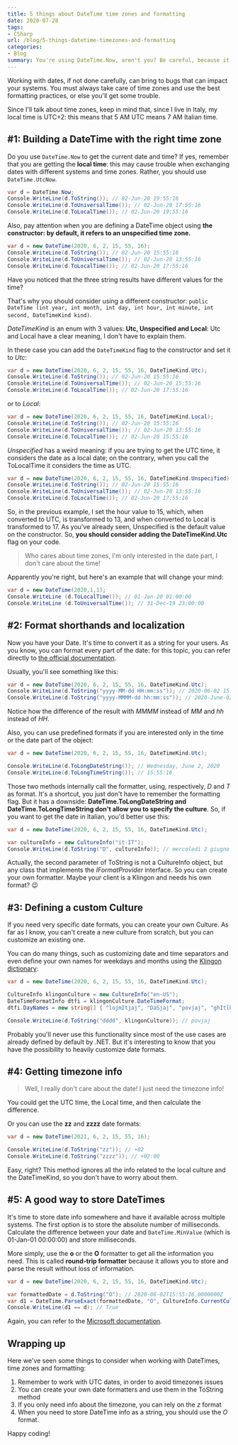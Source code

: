 ```yaml
---
title: 5 things about DateTime time zones and formatting
date: 2020-07-28
tags:
- CSharp
url: /blog/5-things-datetime-timezones-and-formatting
categories:
- Blog
summary: You're using DateTime.Now, aren't you? Be careful, because it may bring some troubles to your application. Here I'll explain why and I'll talk about time zones and formatting in C# DateTime.
---
```


Working with dates, if not done carefully, can bring to bugs that can impact your systems. You must always take care of time zones and use the best formatting practices, or else you'll get some trouble.

Since I'll talk about time zones, keep in mind that, since I live in Italy, my local time is UTC+2: this means that 5 AM UTC means 7 AM Italian time.

## #1: Building a DateTime with the right time zone

Do you use `DateTime.Now` to get the current date and time? If yes, remember that you are getting the **local time**: this may cause trouble when exchanging dates with different systems and time zones. Rather, you should use `DateTime.UtcNow`.

```cs
var d = DateTime.Now;
Console.WriteLine(d.ToString()); // 02-Jun-20 19:55:16
Console.WriteLine(d.ToUniversalTime()); // 02-Jun-20 17:55:16
Console.WriteLine(d.ToLocalTime()); // 02-Jun-20 19:55:16
```

Also, pay attention when you are defining a DateTime object using **the constructor: by default, it refers to an unspecified time zone.**

```cs
var d = new DateTime(2020, 6, 2, 15, 55, 16);
Console.WriteLine(d.ToString()); // 02-Jun-20 15:55:16
Console.WriteLine(d.ToUniversalTime()); // 02-Jun-20 13:55:16
Console.WriteLine(d.ToLocalTime()); // 02-Jun-20 17:55:16
```

Have you noticed that the three string results have different values for the time?

That's why you should consider using a different constructor: `public DateTime (int year, int month, int day, int hour, int minute, int second, DateTimeKind kind)`.

_DateTimeKind_ is an enum with 3 values: **Utc, Unspecified and Local**: Utc and Local have a clear meaning, I don't have to explain them.

In these case you can add the `DateTimeKind` flag to the constructor and set it to _Utc_:

```cs
var d = new DateTime(2020, 6, 2, 15, 55, 16, DateTimeKind.Utc);
Console.WriteLine(d.ToString()); // 02-Jun-20 15:55:16
Console.WriteLine(d.ToUniversalTime()); // 02-Jun-20 15:55:16
Console.WriteLine(d.ToLocalTime()); // 02-Jun-20 17:55:16
```

or to _Local_:

```cs
var d = new DateTime(2020, 6, 2, 15, 55, 16, DateTimeKind.Local);
Console.WriteLine(d.ToString()); // 02-Jun-20 15:55:16
Console.WriteLine(d.ToUniversalTime()); // 02-Jun-20 13:55:16
Console.WriteLine(d.ToLocalTime()); // 02-Jun-20 15:55:16
```

_Unspecified_ has a weird meaning: if you are trying to get the UTC time, it considers the date as a local date; on the contrary, when you call the ToLocalTime it considers the time as UTC.

```cs
var d = new DateTime(2020, 6, 2, 15, 55, 16, DateTimeKind.Unspecified);
Console.WriteLine(d.ToString()); // 02-Jun-20 15:55:16
Console.WriteLine(d.ToUniversalTime()); // 02-Jun-20 13:55:16
Console.WriteLine(d.ToLocalTime()); // 02-Jun-20 17:55:16
```

So, in the previous example, I set the hour value to 15, which, when converted to UTC, is transformed to 13, and when converted to Local is transformed to 17. As you've already seen, Unspecified is the default value on the constructor. So, **you should consider adding the DateTimeKind.Utc** flag on your code.

> Who cares about time zones, I'm only interested in the date part, I don't care about the time!

Apparently you're right, but here's an example that will change your mind:

```cs
var d = new DateTime(2020,1,1);
Console.WriteLine (d.ToLocalTime()); // 01-Jan-20 01:00:00
Console.WriteLine (d.ToUniversalTime()); // 31-Dec-19 23:00:00
```

## #2: Format shorthands and localization

Now you have your Date. It's time to convert it as a string for your users. As you know, you can format every part of the date: for this topic, you can refer directly to [the official documentation](https://docs.microsoft.com/en-us/dotnet/standard/base-types/custom-date-and-time-format-strings "Date and time formats documentation").

Usually, you'll see something like this:

```cs
var d = new DateTime(2020, 6, 2, 15, 55, 16, DateTimeKind.Utc);
Console.WriteLine(d.ToString("yyyy-MM-dd HH:mm:ss")); // 2020-06-02 15:55:16
Console.WriteLine(d.ToString("yyyy-MMMM-dd hh:mm:ss")); // 2020-June-02 03:55:16
```

Notice how the difference of the result with _MMMM_ instead of _MM_ and _hh_ instead of _HH_.

Also, you can use predefined formats if you are interested only in the time or the date part of the object:

```cs
var d = new DateTime(2020, 6, 2, 15, 55, 16, DateTimeKind.Utc);

Console.WriteLine(d.ToLongDateString()); // Wednesday, June 2, 2020
Console.WriteLine(d.ToLongTimeString()); // 15:55:16
```

Those two methods internally call the formatter, using, respectively, _D_ and _T_ as format. It's a shortcut, you just don't have to remember the formatting flag. But it has a downside: **DateTime.ToLongDateString and DateTime.ToLongTimeString don't allow you to specify the culture**. So, if you want to get the date in Italian, you'd better use this:

```cs
var d = new DateTime(2020, 6, 2, 15, 55, 16, DateTimeKind.Utc);

var cultureInfo = new CultureInfo("it-IT");
Console.WriteLine(d.ToString("D", cultureInfo)); // mercoledì 2 giugno 2020
```

Actually, the second parameter of ToString is not a CultureInfo object, but any class that implements the _IFormatProvider_ interface. So you can create your own formatter. Maybe your client is a Klingon and needs his own format? 😉

## #3: Defining a custom Culture

If you need very specific date formats, you can create your own Culture.
As far as I know, you can't create a new culture from scratch, but you can customize an existing one.

You can do many things, such as customizing date and time separators and even define your own names for weekdays and months using the [Klingon dictionary](http://klingon.wiki/En/Weekdays "Klingon dictionary for weekdays"):

```cs
var d = new DateTime(2020, 6, 2, 15, 55, 16, DateTimeKind.Utc);

CultureInfo klingonCulture = new CultureInfo("en-US");
DateTimeFormatInfo dtfi = klingonCulture.DateTimeFormat;
dtfi.DayNames = new string[] { "lojmItjaj", "DaSjaj", "povjaj", "ghItlhjaj", "loghjaj", "buqjaj", "ghInjaj" };

Console.WriteLine(d.ToString("dddd", klingonCulture)); // povjaj
```

Probably you'll never use this functionality since most of the use cases are already defined by default by .NET. But it's interesting to know that you have the possibility to heavily customize date formats.

## #4: Getting timezone info

> Well, I really don't care about the date! I just need the timezone info!

You could get the UTC time, the Local time, and then calculate the difference.

Or you can use the **zz** and **zzzz** date formats:

```cs
var d = new DateTime(2021, 6, 2, 15, 55, 16);

Console.WriteLine(d.ToString("zz")); // +02
Console.WriteLine(d.ToString("zzzz")); // +02:00
```

Easy, right? This method ignores all the info related to the local culture and the DateTimeKind, so you don't have to worry about them.

## #5: A good way to store DateTimes

It's time to store date info somewhere and have it available across multiple systems.
The first option is to store the absolute number of milliseconds. Calculate the difference between your date and `DateTime.MinValue` (which is 01-Jan-01 00:00:00) and store milliseconds.

More simply, use the **o** or the **O** formatter to get all the information you need. This is called **round-trip formatter** because it allows you to store and parse the result without loss of information.

```cs
var d = new DateTime(2020, 6, 2, 15, 55, 16, DateTimeKind.Utc);

var formattedDate = d.ToString("O"); // 2020-06-02T15:55:16.0000000Z
var d1 = DateTime.ParseExact(formattedDate, "O", CultureInfo.CurrentCulture);
Console.WriteLine(d1 == d); // True
```

Again, you can refer to the [Microsoft documentation](https://docs.microsoft.com/en-us/dotnet/standard/base-types/standard-date-and-time-format-strings#the-round-trip-o-o-format-specifier "Round-trip format documentation on Microsoft site").

## Wrapping up

Here we've seen some things to consider when working with DateTimes, time zones and formatting:

1. Remember to work with UTC dates, in order to avoid timezones issues
2. You can create your own date formatters and use them in the ToString method
3. If you only need info about the timezone, you can rely on the _z_ format
4. When you need to store DateTime info as a string, you should use the _O_ format.

Happy coding!
